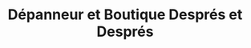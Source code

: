 ---
title: "Dépanneur et Boutique Després et Després"
url: /perce/depanneur-et-boutique-despres-et-despres/
shop: convenience
---